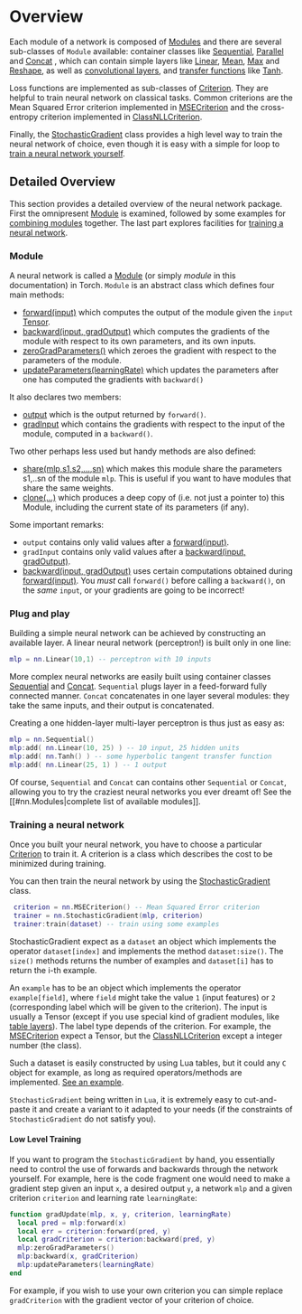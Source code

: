 <a name="nn.overview.dok"></a>
# Overview #

Each module of a network is composed of [Modules](module.md#nn.Modules) and there
are several sub-classes of `Module` available: container classes like
[Sequential](containers.md#nn.Sequential), [Parallel](containers.md#nn.Parallel) and
[Concat](containers.md#nn.Concat) , which can contain simple layers like
[Linear](simple.md#nn.Linear), [Mean](simple.md#nn.Mean), [Max](simple.md#nn.Max) and
[Reshape](simple.md#nn.Reshape), as well as [convolutional layers](convolution.md), and [transfer
functions](transfer.md) like [Tanh](transfer.md#nn.Tanh).

Loss functions are implemented as sub-classes of
[Criterion](criterion.md#nn.Criterions). They are helpful to train neural network on
classical tasks.  Common criterions are the Mean Squared Error
criterion implemented in [MSECriterion](criterion.md#nn.MSECriterion) and the
cross-entropy criterion implemented in
[ClassNLLCriterion](criterion.md#nn.ClassNLLCriterion).

Finally, the [StochasticGradient](training.md#nn.StochasticGradient) class provides a
high level way to train the neural network of choice, even though it is
easy with a simple for loop to [train a neural network yourself](training.md#nn.DoItYourself).

## Detailed Overview ##
This section provides a detailed overview of the neural network package. First the omnipresent [Module](#nn.overview.module) is examined, followed by some examples for [combining modules](#nn.overview.plugandplay) together. The last part explores facilities for [training a neural network](#nn.overview.training).

<a name="nn.overview.module"></a>
### Module ###

A neural network is called a [Module](module.md#nn.Module) (or simply
_module_ in this documentation) in Torch. `Module` is an abstract
class which defines four main methods:

  * [forward(input)](module.md#nn.Module.forward) which computes the output of the module given the `input` [Tensor](https://github.com/torch/torch7/blob/master/doc/tensor.md).
  * [backward(input, gradOutput)](module.md#nn.Module.backward) which computes the gradients of the module with respect to its own parameters, and its own inputs.
  * [zeroGradParameters()](module.md#nn.Module.zeroGradParameters) which zeroes the gradient with respect to the parameters of the module.
  * [updateParameters(learningRate)](module.md#nn.Module.updateParameters) which updates the parameters after one has computed the gradients with `backward()`

It also declares two members:

  * [output](module.md#nn.Module.output) which is the output returned by `forward()`.
  * [gradInput](module.md#nn.Module.gradInput) which contains the gradients with respect to the input of the module, computed in a `backward()`.

Two other perhaps less used but handy methods are also defined:

  * [share(mlp,s1,s2,...,sn)](module.md#nn.Module.share) which makes this module share the parameters s1,..sn of the module `mlp`. This is useful if you want to have modules that share the same weights.
  * [clone(...)](module.md#nn.Module.clone) which produces a deep copy of (i.e. not just a pointer to) this Module, including the current state of its parameters (if any).

Some important remarks:

  * `output` contains only valid values after a [forward(input)](module.md#nn.Module.forward).
  * `gradInput` contains only valid values after a [backward(input, gradOutput)](module.md#nn.Module.backward).
  * [backward(input, gradOutput)](module.md#nn.Module.backward) uses certain computations obtained during [forward(input)](module.md#nn.Module.forward). You _must_ call `forward()` before calling a `backward()`, on the _same_ `input`, or your gradients are going to be incorrect!

<a name="nn.overview.plugandplay"></a>
### Plug and play ###

Building a simple neural network can be achieved by constructing an available layer.
A linear neural network (perceptron!) is built only in one line:
```lua
mlp = nn.Linear(10,1) -- perceptron with 10 inputs
```

More complex neural networks are easily built using container classes
[Sequential](containers.md#nn.Sequential) and [Concat](containers.md#nn.Concat). `Sequential` plugs
layer in a feed-forward fully connected manner. `Concat` concatenates in
one layer several modules: they take the same inputs, and their output is
concatenated.

Creating a one hidden-layer multi-layer perceptron is thus just as easy as:
```lua
mlp = nn.Sequential()
mlp:add( nn.Linear(10, 25) ) -- 10 input, 25 hidden units
mlp:add( nn.Tanh() ) -- some hyperbolic tangent transfer function
mlp:add( nn.Linear(25, 1) ) -- 1 output
```

Of course, `Sequential` and `Concat` can contains other
`Sequential` or `Concat`, allowing you to try the craziest neural
networks you ever dreamt of! See the [[#nn.Modules|complete list of
available modules]].

<a name="nn.overview.training"></a>
### Training a neural network ###

Once you built your neural network, you have to choose a particular
[Criterion](criterion.md#nn.Criterions) to train it. A criterion is a class which
describes the cost to be minimized during training.

You can then train the neural network by using the
[StochasticGradient](training.md#nn.StochasticGradient) class.

```lua
 criterion = nn.MSECriterion() -- Mean Squared Error criterion
 trainer = nn.StochasticGradient(mlp, criterion)
 trainer:train(dataset) -- train using some examples
```

StochasticGradient expect as a `dataset` an object which implements
the operator `dataset[index]` and implements the method
`dataset:size()`. The `size()` methods returns the number of
examples and `dataset[i]` has to return the i-th example.

An `example` has to be an object which implements the operator
`example[field]`, where `field` might take the value `1` (input
features) or `2` (corresponding label which will be given to the
criterion).  The input is usually a Tensor (except if you use special
kind of gradient modules, like [table layers](table.md#nn.TableLayers)). The
label type depends of the criterion.  For example, the
[MSECriterion](criterion.md#nn.MSECriterion) expect a Tensor, but the
[ClassNLLCriterion](criterion.md#nn.ClassNLLCriterion) except a integer number (the
class).

Such a dataset is easily constructed by using Lua tables, but it could
any `C` object for example, as long as required operators/methods
are implemented.  [See an example](containers.md#nn.DoItStochasticGradient).

`StochasticGradient` being written in `Lua`, it is extremely easy
to cut-and-paste it and create a variant to it adapted to your needs
(if the constraints of `StochasticGradient` do not satisfy you).

<a name="nn.overview.lowlevel"></a>
#### Low Level Training ####

If you want to program the `StochasticGradient` by hand, you
essentially need to control the use of forwards and backwards through
the network yourself.  For example, here is the code fragment one
would need to make a gradient step given an input `x`, a desired
output `y`, a network `mlp` and a given criterion `criterion`
and learning rate `learningRate`:

```lua
function gradUpdate(mlp, x, y, criterion, learningRate) 
  local pred = mlp:forward(x)
  local err = criterion:forward(pred, y)
  local gradCriterion = criterion:backward(pred, y)
  mlp:zeroGradParameters()
  mlp:backward(x, gradCriterion)
  mlp:updateParameters(learningRate)
end
```
For example, if you wish to use your own criterion you can simple replace 
`gradCriterion` with the gradient vector of your criterion of choice.

